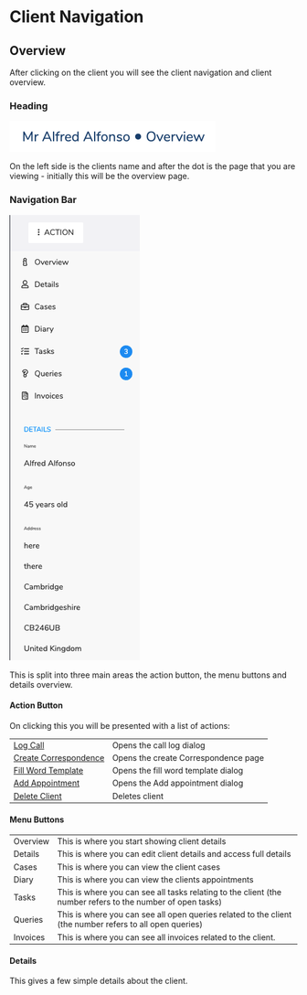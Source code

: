 # Client Navigation

## Overview

After clicking on the client you will see the client navigation and client overview. 

### Heading

![](../.gitbook/assets/screenshot-2019-05-18-at-12.10.32.png)

On the left side is the clients name and after the dot is the page that you are viewing - initially this will be the overview page.

### Navigation Bar

![](../.gitbook/assets/screenshot-2019-05-18-at-12.07.50.png)

This is split into three main areas the action button, the menu buttons and details overview.

#### Action Button

On clicking this you will be presented with a list of actions:

|  |  |
| :--- | :--- |
| [Log Call]() | Opens the call log dialog |
| [Create Correspondence](action/create-correspondence.md) | Opens the create Correspondence page |
| [Fill Word Template]() | Opens the fill word template dialog |
| [Add Appointment]() | Opens the Add appointment dialog |
| [Delete Client]() | Deletes client |

#### Menu Buttons

|  |  |
| :--- | :--- |
| Overview | This is where you start showing client details |
| Details | This is where you can edit client details and access full details |
| Cases | This is where you can view the client cases |
| Diary | This is where you can view the clients appointments |
| Tasks | This is where you can see all tasks relating to the client \(the number refers to the number of open tasks\) |
| Queries | This is where you can see all open queries related to the client \(the number refers to all open queries\) |
| Invoices | This is where you can see all invoices related to the client. |

#### Details

This gives a few simple details about the client.

